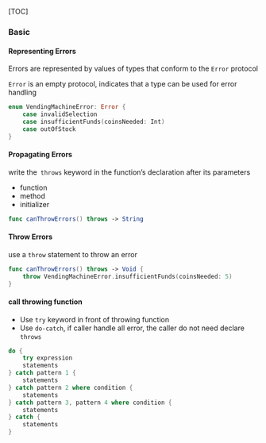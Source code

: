 [TOC]

### Basic

#### Representing Errors

Errors are represented by values of types that conform to the ``Error`` protocol

``Error``  is an empty protocol,  indicates that a type can be used for error handling

```swift
enum VendingMachineError: Error {
    case invalidSelection
    case insufficientFunds(coinsNeeded: Int)
    case outOfStock
}
```

#### Propagating Errors

write the`` throws`` keyword in the function’s declaration after its parameters

- function
- method
- initializer

```swift
func canThrowErrors() throws -> String
```

#### Throw Errors

use a ``throw`` statement to throw an error

```swift
func canThrowErrors() throws -> Void {
    throw VendingMachineError.insufficientFunds(coinsNeeded: 5)
}
```

#### call throwing function

- Use ``try`` keyword  in front of throwing function
- Use ``do-catch``, if caller handle all error, the caller do not need declare `throws`

```swift
do {
    try expression
    statements
} catch pattern 1 {
    statements
} catch pattern 2 where condition {
    statements
} catch pattern 3, pattern 4 where condition {
    statements
} catch {
    statements
} 
```



